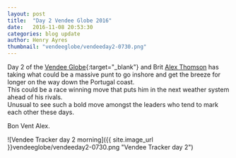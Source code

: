 ```yaml
---
layout: post
title:  "Day 2 Vendee Globe 2016"
date:   2016-11-08 20:53:30
categories: blog update
author: Henry Ayres
thumbnail: "vendeeglobe/vendeeday2-0730.png"
---
```


Day 2 of the [Vendee Globe](http://www.vendeeglobe.org/en){:target="_blank"} and Brit [Alex Thomson](http://www.alexthomsonracing.com/) has taking what could be a massive punt to 
go inshore and get the breeze for longer on the way down the Portugal coast.  
This could be a race winning move that puts him in the next weather system ahead of his rivals.  
Unusual to see such a bold move amongst the leaders who tend to mark each other these days. 

Bon Vent Alex.

![Vendee Tracker day 2 morning]({{ site.image_url }}vendeeglobe/vendeeday2-0730.png "Vendee Tracker day 2")
